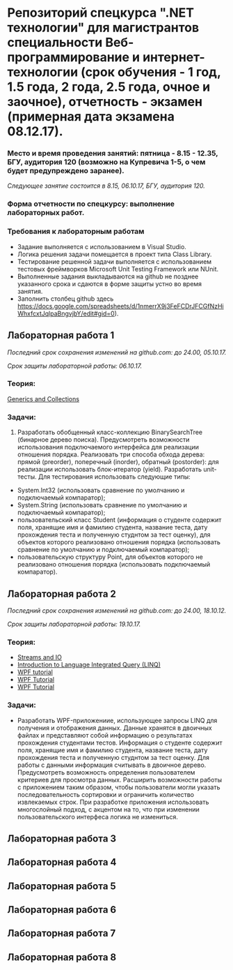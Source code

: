 # Репозиторий спецкурса ".NET технологии" для магистрантов специальности Веб-программирование и интернет-технологии (срок обучения - 1 год, 1.5 года, 2 года, 2.5 года, очное и заочное), отчетность - экзамен (примерная дата экзамена 08.12.17).

### Место и время проведения занятий: пятница - 8.15 - 12.35, БГУ, аудитория 120 (возможно на Купревича 1-5, о чем будет предупреждено заранее).
*Следующее занятие состоится в 8.15, 06.10.17, БГУ, аудитория 120.*

### Форма отчетности по спецкурсу: выполнение лабораторных работ.

### Требования к лабораторным работам
- Задание выполняется c использованием в Visual Studio.
- Логика решения задачи помещается в проект типа Class Library.
- Тестирование решенной задачи выполняется с использованием тестовых фреймворков Microsoft Unit Testing Framework или NUnit.
- Выполненные задания выкладываются на github не позднее указанного срока и сдаются в форме защиты устно во время занятия. 
- Заполнить столбец github здесь https://docs.google.com/spreadsheets/d/1nmerrX9j3FeFCDrJFCGfNzHiWhxfcxtJqlpaBngvjbY/edit#gid=0).

## Лабораторная работа 1 

*Последний срок сохранения изменений на github.com: до 24.00, 05.10.17.*

*Срок защиты лабораторной работы: 06.10.17.*

### Теория:  
[Generics and Collections](https://github.com/EPM-RD-NETLAB/.NET-Framework-modules/tree/master/M10.%20Generics%20and%20Collections)

### Задачи: 
1. Разработать обобщенный класс-коллекцию BinarySearchTree (бинарное дерево поиска). Предусмотреть возможности использования подключаемого интерфейса для реализации отношения порядка. Реализовать три способа обхода дерева: прямой (preorder), поперечный (inorder), обратный (postorder): для реализации использовать блок-итератор (yield). Разработать unit-тесты. Для тестирования использовать следующие типы:
  - System.Int32 (использовать сравнение по умолчанию и подключаемый компаратор);
  - System.String (использовать сравнение по умолчанию и подключаемый компаратор);
  - пользовательский класс Student (информация о студенте содержит поля, хранящие имя и фамилию студента, название теста, дату прохождения теста и полученную студнтом за тест оценку), для объектов которого реализовано отношения порядка (использовать сравнение по умолчанию и подключаемый компаратор);
  - пользовательскую структуру Point, для объектов которого не реализовано отношения порядка (использовать подключаемый компаратор).

## Лабораторная работа 2

*Последний срок сохранения изменений на github.com: до 24.00, 18.10.12.*

*Срок защиты лабораторной работы: 19.10.17.*

### Теория:  
- [Streams and IO](https://github.com/EPM-RD-NETLAB/.NET-Framework-modules/tree/master/M13.%20Streams%20and%20IO)
- [Introduction to Language Integrated Query (LINQ)](https://github.com/EPM-RD-NETLAB/.NET-Framework-modules/tree/master/M11.%20Introduction%20to%20Language%20Integrated%20Query%20(LINQ))
- [WPF tutorial](http://www.wpf-tutorial.com/)
- [WPF Tutorial](https://www.wpftutorial.net/)
- [WPF Tutorial](https://www.tutorialspoint.com/wpf/)

### Задачи: 
- Разработать WPF-приложениие, использующее запросы LINQ для получения и отображения данных. Данные хранятся в двоичных файлах и представляют собой информацию о результатах прохождения студентами тестов. Информация о студенте содержит поля, хранящие имя и фамилию студента, название теста, дату прохождения теста и полученную студнтом за тест оценку. Для работы с данными информация считывать в двоичное дерево. Предусмотреть возможность определения пользователем критериев для просмотра данных. Расширить возможности работы с приложением таким образом, чтобы пользователи могли указать последовательность сортировки и ограничить количество извлекаемых строк. При разработке приложения использовать многослойный подход, с акцентом на то, что при изменении пользовательского интерфеса логика не измениться.

## Лабораторная работа 3

## Лабораторная работа 4

## Лабораторная работа 5

## Лабораторная работа 6

## Лабораторная работа 7

## Лабораторная работа 8

